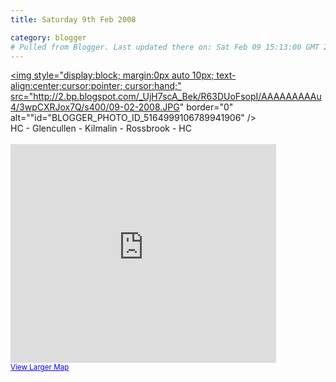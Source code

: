 ```yaml
---
title: Saturday 9th Feb 2008

category: blogger
# Pulled from Blogger. Last updated there on: Sat Feb 09 15:13:00 GMT 2008
---
```

<a onblur="try {parent.deselectBloggerImageGracefully();} catch(e) {}" href="http://2.bp.blogspot.com/_UjH7scA_Bek/R63DUoFsopI/AAAAAAAAAu4/3wpCXRJox7Q/s1600-h/09-02-2008.JPG"><img style="display:block; margin:0px auto 10px; text-align:center;cursor:pointer; cursor:hand;" src="http://2.bp.blogspot.com/_UjH7scA_Bek/R63DUoFsopI/AAAAAAAAAu4/3wpCXRJox7Q/s400/09-02-2008.JPG" border="0" alt=""id="BLOGGER_PHOTO_ID_5164999106789941906" /></a><br />HC - Glencullen - Kilmalin - Rossbrook - HC<br /><br /><iframe width="425" height="350" frameborder="0" scrolling="no" marginheight="0" marginwidth="0" src="http://maps.google.com/maps?f=d&amp;hl=en&amp;geocode=2399884754089660693,53.329501,-6.275638&amp;saddr=Ireland+(Harold's+Cross+Bridge)&amp;daddr=tibradden,+dublin+to:barrack+rd,+Glencullen,+dublin+to:kilmalin+to:oldboleys+to:rockbrook+to:Ireland+(Harold's+Cross+Bridge)&amp;mra=pi&amp;mrcr=5&amp;sll=53.257895,-6.247635&amp;sspn=0.234956,0.587769&amp;ie=UTF8&amp;ll=53.257895,-6.247635&amp;spn=0.234956,0.587769&amp;output=embed&amp;s=AARTsJqFsrHr3LCxm4Fmjf3LYZzKUKZJxA"></iframe><br /><small><a href="http://maps.google.com/maps?f=d&amp;hl=en&amp;geocode=2399884754089660693,53.329501,-6.275638&amp;saddr=Ireland+(Harold's+Cross+Bridge)&amp;daddr=tibradden,+dublin+to:barrack+rd,+Glencullen,+dublin+to:kilmalin+to:oldboleys+to:rockbrook+to:Ireland+(Harold's+Cross+Bridge)&amp;mra=pi&amp;mrcr=5&amp;sll=53.257895,-6.247635&amp;sspn=0.234956,0.587769&amp;ie=UTF8&amp;ll=53.257895,-6.247635&amp;spn=0.234956,0.587769&amp;source=embed" style="color:#0000FF;text-align:left">View Larger Map</a></small>
